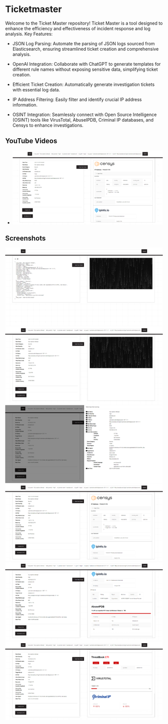 # Ticketmaster
 Welcome to the Ticket Master repository! Ticket Master is a tool designed to enhance the efficiency and effectiveness of incident response and log analysis.
Key Features:

- JSON Log Parsing: Automate the parsing of JSON logs sourced from Elasticsearch, ensuring streamlined ticket creation and comprehensive analysis.

- OpenAI Integration: Collaborate with ChatGPT to generate templates for different rule names without exposing sensitive data, simplifying ticket creation.

- Efficient Ticket Creation: Automatically generate investigation tickets with essential log data.

- IP Address Filtering: Easily filter and identify crucial IP address information.

- OSINT Integration: Seamlessly connect with Open Source Intelligence (OSINT) tools like VirusTotal, AbuseIPDB, Criminal IP databases, and Censys to enhance investigations.


## YouTube Videos

- [![Video ](https://github.com/ONP4AM/TicketMaster/blob/main/src/Functions/4.png)](https://youtu.be/p83fxhX6tXg?si=F3BDF28QoR99QbyP)



## Screenshots

![Screenshot 1](https://github.com/ONP4AM/TicketMaster/blob/main/src/Functions/1.png)
![Screenshot 2](https://github.com/ONP4AM/TicketMaster/blob/main/src/Functions/2.png)
![Screenshot 2](https://github.com/ONP4AM/TicketMaster/blob/main/src/Functions/3.png)
![Screenshot 2](https://github.com/ONP4AM/TicketMaster/blob/main/src/Functions/4.png)
![Screenshot 2](https://github.com/ONP4AM/TicketMaster/blob/main/src/Functions/5.png)
![Screenshot 2](https://github.com/ONP4AM/TicketMaster/blob/main/src/Functions/6.png)
